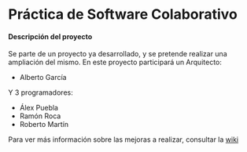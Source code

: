 # Práctica de Software Colaborativo
#### Descripción del proyecto

Se parte de un proyecto ya desarrollado, y se pretende realizar una ampliación del mismo.
En este proyecto participará un Arquitecto:

* Alberto García

Y 3 programadores:

* Álex Puebla
* Ramón Roca
* Roberto Martín

Para ver más información sobre las mejoras a realizar, consultar la [wiki](https://github.com/albertogarciag95/IWVG.SwC.Alberto/wiki)


